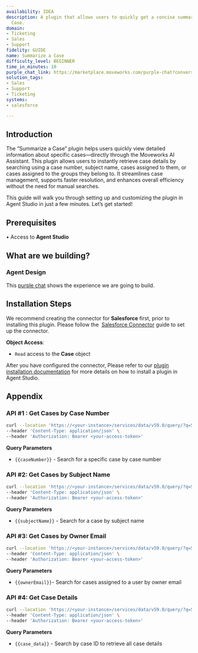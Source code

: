 ```yaml
---
availability: IDEA
description: A plugin that allows users to quickly get a concise summary of a Salesforce
  Case.
domain:
- Ticketing
- Sales
- Support
fidelity: GUIDE
name: Summarize a Case
difficulty_level: BEGINNER
time_in_minutes: 10
purple_chat_link: https://marketplace.moveworks.com/purple-chat?conversation=%7B%22messages%22%3A%5B%7B%22role%22%3A%22user%22%2C%22parts%22%3A%5B%7B%22richText%22%3A%22help+me+summarize+a+case%22%7D%5D%7D%2C%7B%22role%22%3A%22assistant%22%2C%22parts%22%3A%5B%7B%22richText%22%3A%22%3Cp%3ESure%2C+how+would+you+like+to+find+the+case%3F+I+can+look+up+a+case+by+its+number%2C+description+or+if+it%27s+assigned+to+you%3C%2Fp%3E%22%7D%5D%7D%2C%7B%22role%22%3A%22user%22%2C%22parts%22%3A%5B%7B%22richText%22%3A%22%3Cp%3EBy+description%2C+printer+not+working%3C%2Fp%3E%22%7D%5D%7D%2C%7B%22role%22%3A%22assistant%22%2C%22parts%22%3A%5B%7B%22reasoningSteps%22%3A%5B%7B%22status%22%3A%22success%22%2C%22richText%22%3A%22Searching+for+cases+matching+%27printer+not+working%27+in+%3Cb+xmlns%3D%5C%22http%3A%2F%2Fwww.w3.org%2F1999%2Fxhtml%5C%22%3Esalesforce%3C%2Fb%3E%22%7D%5D%7D%2C%7B%22richText%22%3A%22%3Cp+xmlns%3D%5C%22http%3A%2F%2Fwww.w3.org%2F1999%2Fxhtml%5C%22%3EI+found+a+few+cases+matching+that+description.+Please+select+the+one+you+want+a+summary+for+by+replying+with+the+number.%3C%2Fp%3E%3Col+xmlns%3D%5C%22http%3A%2F%2Fwww.w3.org%2F1999%2Fxhtml%5C%22%3E%3Cli%3E0018456+-+Main+office+printer+not+working%3C%2Fli%3E%3Cli%3E0018452+-+User+cannot+print+from+laptop%3C%2Fli%3E%3Cli%3E0018449+-+Error+message+on+3rd+floor+printer%3C%2Fli%3E%3C%2Fol%3E%22%7D%5D%7D%2C%7B%22role%22%3A%22user%22%2C%22parts%22%3A%5B%7B%22richText%22%3A%221%22%7D%5D%7D%2C%7B%22role%22%3A%22assistant%22%2C%22parts%22%3A%5B%7B%22reasoningSteps%22%3A%5B%7B%22status%22%3A%22success%22%2C%22richText%22%3A%22Retrieving+details+for+case+%3Cb+xmlns%3D%5C%22http%3A%2F%2Fwww.w3.org%2F1999%2Fxhtml%5C%22%3E0018456%3C%2Fb%3E+from+%3Cb+xmlns%3D%5C%22http%3A%2F%2Fwww.w3.org%2F1999%2Fxhtml%5C%22%3Esalesforce%3C%2Fb%3E%22%7D%5D%7D%2C%7B%22richText%22%3A%22%3Cp+xmlns%3D%5C%22http%3A%2F%2Fwww.w3.org%2F1999%2Fxhtml%5C%22%3EHere+is+the+summary+for+Case+%3Cb%3E0018456%3C%2Fb%3E%3A%3C%2Fp%3E%3Cul+xmlns%3D%5C%22http%3A%2F%2Fwww.w3.org%2F1999%2Fxhtml%5C%22%3E%3Cli%3E%3Cb%3ECustomer%3A%3C%2Fb%3E+John+Smith+%28Apex+Solutions%29%3C%2Fli%3E%3Cli%3E%3Cb%3ESubject%3A%3C%2Fb%3E+Main+office+printer+not+working%3C%2Fli%3E%3Cli%3E%3Cb%3EIssue+Description%3A%3C%2Fb%3E+The+main+office+printer+%28HP+LaserJet+4000%29+is+unresponsive.+Multiple+users+have+reported+being+unable+to+print+since+this+morning.+The+device+is+powered+on+but+shows+an+error+code.%3C%2Fli%3E%3Cli%3E%3Cb%3EThe+Ask%3A%3C%2Fb%3E+The+customer+needs+the+main+office+printer+fixed+as+it+is+impacting+the+entire+department%27s+productivity.%3C%2Fli%3E%3Cli%3E%3Cb%3EActions+Taken%3A%3C%2Fb%3E+Initial+troubleshooting+performed+via+remote+restart.+On-site+tech+%28Jane+Doe%29+has+been+dispatched+to+investigate+the+error+code.%3C%2Fli%3E%3Cli%3E%3Cb%3ECurrent+Status%3A%3C%2Fb%3E+In+Progress%3C%2Fli%3E%3Cli%3E%3Cb%3ENext+Steps%3A%3C%2Fb%3E+Awaiting+diagnosis+from+the+on-site+technician.+Expected+update+within+the+next+hour.%3C%2Fli%3E%3C%2Ful%3E%22%7D%2C%7B%22citations%22%3A%5B%7B%22connectorName%22%3A%22salesforce%22%2C%22citationTitle%22%3A%220018456+-+Main+office+printer+not+working%22%7D%5D%7D%5D%7D%5D%7D
solution_tags:
- Sales
- Support
- Ticketing
systems:
- salesforce

---
```

## **Introduction**

The “Summarize a Case” plugin helps users quickly view detailed information about specific cases—directly through the Moveworks AI Assistant. This plugin allows users to instantly retrieve case details by searching using a case number, subject name, cases assigned to them, or cases assigned to the groups they belong to. It streamlines case management, supports faster resolution, and enhances overall efficiency without the need for manual searches.

This guide will walk you through setting up and customizing the plugin in Agent Studio in just a few minutes. Let’s get started!

## **Prerequisites**

• Access to **Agent Studio**

## **What are we building?**

### **Agent Design**

This [purple chat](https://marketplace.moveworks.com/purple-chat?conversation=%7B%22messages%22%3A%5B%7B%22role%22%3A%22user%22%2C%22parts%22%3A%5B%7B%22richText%22%3A%22help+me+summarize+a+case%22%7D%5D%7D%2C%7B%22role%22%3A%22assistant%22%2C%22parts%22%3A%5B%7B%22richText%22%3A%22%3Cp%3ESure%2C+how+would+you+like+to+find+the+case%3F+I+can+look+up+a+case+by+its+number%2C+description+or+if+it%27s+assigned+to+you%3C%2Fp%3E%22%7D%5D%7D%2C%7B%22role%22%3A%22user%22%2C%22parts%22%3A%5B%7B%22richText%22%3A%22%3Cp%3EBy+description%2C+printer+not+working%3C%2Fp%3E%22%7D%5D%7D%2C%7B%22role%22%3A%22assistant%22%2C%22parts%22%3A%5B%7B%22reasoningSteps%22%3A%5B%7B%22status%22%3A%22success%22%2C%22richText%22%3A%22Searching+for+cases+matching+%27printer+not+working%27+in+%3Cb+xmlns%3D%5C%22http%3A%2F%2Fwww.w3.org%2F1999%2Fxhtml%5C%22%3Esalesforce%3C%2Fb%3E%22%7D%5D%7D%2C%7B%22richText%22%3A%22%3Cp+xmlns%3D%5C%22http%3A%2F%2Fwww.w3.org%2F1999%2Fxhtml%5C%22%3EI+found+a+few+cases+matching+that+description.+Please+select+the+one+you+want+a+summary+for+by+replying+with+the+number.%3C%2Fp%3E%3Col+xmlns%3D%5C%22http%3A%2F%2Fwww.w3.org%2F1999%2Fxhtml%5C%22%3E%3Cli%3E0018456+-+Main+office+printer+not+working%3C%2Fli%3E%3Cli%3E0018452+-+User+cannot+print+from+laptop%3C%2Fli%3E%3Cli%3E0018449+-+Error+message+on+3rd+floor+printer%3C%2Fli%3E%3C%2Fol%3E%22%7D%5D%7D%2C%7B%22role%22%3A%22user%22%2C%22parts%22%3A%5B%7B%22richText%22%3A%221%22%7D%5D%7D%2C%7B%22role%22%3A%22assistant%22%2C%22parts%22%3A%5B%7B%22reasoningSteps%22%3A%5B%7B%22status%22%3A%22success%22%2C%22richText%22%3A%22Retrieving+details+for+case+%3Cb+xmlns%3D%5C%22http%3A%2F%2Fwww.w3.org%2F1999%2Fxhtml%5C%22%3E0018456%3C%2Fb%3E+from+%3Cb+xmlns%3D%5C%22http%3A%2F%2Fwww.w3.org%2F1999%2Fxhtml%5C%22%3Esalesforce%3C%2Fb%3E%22%7D%5D%7D%2C%7B%22richText%22%3A%22%3Cp+xmlns%3D%5C%22http%3A%2F%2Fwww.w3.org%2F1999%2Fxhtml%5C%22%3EHere+is+the+summary+for+Case+%3Cb%3E0018456%3C%2Fb%3E%3A%3C%2Fp%3E%3Cul+xmlns%3D%5C%22http%3A%2F%2Fwww.w3.org%2F1999%2Fxhtml%5C%22%3E%3Cli%3E%3Cb%3ECustomer%3A%3C%2Fb%3E+John+Smith+%28Apex+Solutions%29%3C%2Fli%3E%3Cli%3E%3Cb%3ESubject%3A%3C%2Fb%3E+Main+office+printer+not+working%3C%2Fli%3E%3Cli%3E%3Cb%3EIssue+Description%3A%3C%2Fb%3E+The+main+office+printer+%28HP+LaserJet+4000%29+is+unresponsive.+Multiple+users+have+reported+being+unable+to+print+since+this+morning.+The+device+is+powered+on+but+shows+an+error+code.%3C%2Fli%3E%3Cli%3E%3Cb%3EThe+Ask%3A%3C%2Fb%3E+The+customer+needs+the+main+office+printer+fixed+as+it+is+impacting+the+entire+department%27s+productivity.%3C%2Fli%3E%3Cli%3E%3Cb%3EActions+Taken%3A%3C%2Fb%3E+Initial+troubleshooting+performed+via+remote+restart.+On-site+tech+%28Jane+Doe%29+has+been+dispatched+to+investigate+the+error+code.%3C%2Fli%3E%3Cli%3E%3Cb%3ECurrent+Status%3A%3C%2Fb%3E+In+Progress%3C%2Fli%3E%3Cli%3E%3Cb%3ENext+Steps%3A%3C%2Fb%3E+Awaiting+diagnosis+from+the+on-site+technician.+Expected+update+within+the+next+hour.%3C%2Fli%3E%3C%2Ful%3E%22%7D%2C%7B%22citations%22%3A%5B%7B%22connectorName%22%3A%22salesforce%22%2C%22citationTitle%22%3A%220018456+-+Main+office+printer+not+working%22%7D%5D%7D%5D%7D%5D%7D) shows the experience we are going to build.

## **Installation Steps**

We recommend creating the connector for **Salesforce** first, prior to installing this plugin. Please follow the  [Salesforce Connector](https://marketplace.moveworks.com/connectors/salesforce#how-to-implement) guide to set up the connector.

**Object Access**:

- `Read` access to the **Case** object

After you have configured the connector, Please refer to our [plugin installation documentation](https://help.moveworks.com/docs/ai-agent-marketplace-installation) for more details on how to install a plugin in Agent Studio.

## **Appendix**

### API #1 : Get Cases by Case Number

```bash
curl --location 'https://<your-instance>/services/data/v59.0/query/?q=SELECT+Id%2C+CaseNumber%2C+Subject%2C+Description%2C+Owner.Email+FROM+Case+WHERE+CaseNumber%3D%27{{caseNumber}}%27' \
--header 'Content-Type: application/json' \
--header 'Authorization: Bearer <your-access-token>'
```

**Query Parameters**

- `{{caseNumber}}` - Search for a specific case by case number

### API #2: Get Cases by Subject Name

```bash
curl --location 'https://<your-instance>/services/data/v59.0/query/?q=SELECT+Id%2C+CaseNumber%2C+Subject%2C+Description%2C+Owner.Name+FROM+Case+WHERE+Subject+LIKE+%27%25{{subject}}%25%27+ORDER+BY+CreatedDate+DESC+LIMIT+500' \
--header 'Content-Type: application/json' \
--header 'Authorization: Bearer <your-access-token>'
```

**Query Parameters**

- `{{subjectName}}` - Search for a case by subject name

### API #3: Get Cases by Owner Email

```bash
curl --location 'https://<your-instance>/services/data/v59.0/query/?q=SELECT+Id%2C+CaseNumber%2C+Subject%2C+Owner.Email+FROM+Case+WHERE+Owner.Email%3D%27{{ownerEmail}}%27+ORDER+BY+CreatedDate+DESC+LIMIT+500' \
--header 'Content-Type: application/json' \
--header 'Authorization: Bearer <your-access-token>'
```

**Query Parameters**

- `{{ownerEmail}}`- Search for cases assigned to a user by owner email

### API #4: Get Case Details

```bash
curl --location 'https://<your-instance>/services/data/v59.0/query/?q=SELECT+Id%2C+CaseNumber%2C+Subject%2C+Description%2C+Status%2C+Priority%2C+Account.Name%2C+Contact.Name%2C+CreatedDate%2C+ClosedDate%2C+LastModifiedDate%2C+Owner.Name%2C+CreatedBy.Name%2C+LastModifiedBy.Name%2C+Origin%2C+Type%2C+Reason%2C+IsEscalated%2C+SlaStartDate%2C+SlaExitDate%2C(SELECT+CommentBody%2C+CreatedDate%2C+IsPublished+FROM+CaseComments+ORDER+BY+CreatedDate+DESC+LIMIT+20)%2C(SELECT+Subject%2C+ActivityDate%2C+Status%2C+Owner.Name+FROM+Tasks+ORDER+BY+ActivityDate+DESC+LIMIT+20)%2C(SELECT+Subject%2C+ActivityDate%2C+Description%2C+Owner.Name+FROM+Events+ORDER+BY+ActivityDate+DESC+LIMIT+20)+FROM+Case+WHERE+Id%3D%27{{case_data}}%27' \
--header 'Content-Type: application/json' \
--header 'Authorization: Bearer <your-access-token>'
```

**Query Parameters**

- `{{case_data}}` - Search by case ID to retrieve all case details
